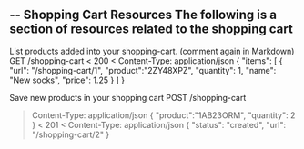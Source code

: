 --
Shopping Cart Resources
The following is a section of resources related to the shopping cart
--
List products added into your shopping-cart. (comment again in Markdown)
GET /shopping-cart
< 200
< Content-Type: application/json
{ "items": [
{ "url": "/shopping-cart/1", "product":"2ZY48XPZ", "quantity": 1, "name": "New socks", "price": 1.25 }
] }

Save new products in your shopping cart
POST /shopping-cart
> Content-Type: application/json
{ "product":"1AB23ORM", "quantity": 2 }
< 201
< Content-Type: application/json
{ "status": "created", "url": "/shopping-cart/2" }

